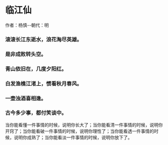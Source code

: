 # 临江仙

作者：杨慎--朝代：明

### 滚滚长江东逝水，浪花淘尽英雄。

### 是非成败转头空。

### 青山依旧在，几度夕阳红。

### 白发渔樵江渚上，惯看秋月春风。

### 一壶浊酒喜相逢。

### 古今多少事，都付笑谈中。


当你能看懂一件事情的时候，说明你长大了；当你能看清一件事情的时候，说明你开窍了；当你能看破一件事情的时候，说明你理性了；当你能看透一件事情的时候，说明你成熟了；当你能看淡一件事情的时候，说明你放下了。